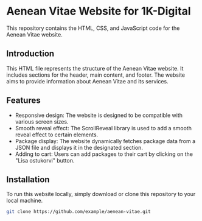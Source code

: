 # Aenean Vitae Website for 1K-Digital

This repository contains the HTML, CSS, and JavaScript code for the Aenean Vitae website.

## Introduction

This HTML file represents the structure of the Aenean Vitae website. It includes sections for the header, main content, and footer. The website aims to provide information about Aenean Vitae and its services.

## Features

- Responsive design: The website is designed to be compatible with various screen sizes.
- Smooth reveal effect: The ScrollReveal library is used to add a smooth reveal effect to certain elements.
- Package display: The website dynamically fetches package data from a JSON file and displays it in the designated section.
- Adding to cart: Users can add packages to their cart by clicking on the "Lisa ostukorvi" button.

## Installation

To run this website locally, simply download or clone this repository to your local machine.

```bash
git clone https://github.com/example/aenean-vitae.git
